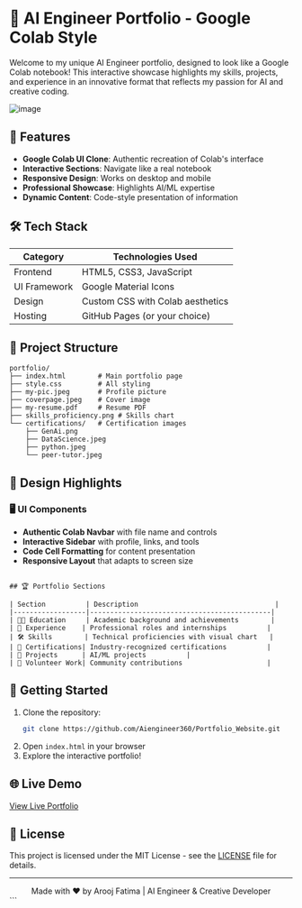 # 🚀 AI Engineer Portfolio - Google Colab Style

Welcome to my unique AI Engineer portfolio, designed to look like a Google Colab notebook! This interactive showcase highlights my skills, projects, and experience in an innovative format that reflects my passion for AI and creative coding.

![image](https://github.com/user-attachments/assets/9db80ce7-8cec-4d0d-a477-5dc1ef613800)


## 🌟 Features

- **Google Colab UI Clone**: Authentic recreation of Colab's interface
- **Interactive Sections**: Navigate like a real notebook
- **Responsive Design**: Works on desktop and mobile
- **Professional Showcase**: Highlights AI/ML expertise
- **Dynamic Content**: Code-style presentation of information

## 🛠️ Tech Stack

| Category        | Technologies Used               |
|-----------------|---------------------------------|
| Frontend        | HTML5, CSS3, JavaScript        |
| UI Framework    | Google Material Icons          |
| Design          | Custom CSS with Colab aesthetics|
| Hosting         | GitHub Pages (or your choice)  |

## 📂 Project Structure

```
portfolio/
├── index.html        # Main portfolio page
├── style.css         # All styling
├── my-pic.jpeg       # Profile picture
├── coverpage.jpeg    # Cover image
├── my-resume.pdf     # Resume PDF
├── skills_proficiency.png # Skills chart
└── certifications/   # Certification images
    ├── GenAi.png
    ├── DataScience.jpeg
    ├── python.jpeg
    └── peer-tutor.jpeg
```

## 🎨 Design Highlights

### 🖥️ UI Components
- **Authentic Colab Navbar** with file name and controls
- **Interactive Sidebar** with profile, links, and tools
- **Code Cell Formatting** for content presentation
- **Responsive Layout** that adapts to screen size
```

## 🏆 Portfolio Sections

| Section          | Description                                  |
|------------------|---------------------------------------------|
| 👩‍🎓 Education     | Academic background and achievements        |
| 💼 Experience    | Professional roles and internships          |
| 🛠️ Skills        | Technical proficiencies with visual chart   |
| 📜 Certifications| Industry-recognized certifications          |
| 🚀 Projects      | AI/ML projects          |
| 🤝 Volunteer Work| Community contributions                     |
```

## 🚀 Getting Started

1. Clone the repository:
   ```bash
   git clone https://github.com/Aiengineer360/Portfolio_Website.git
   ```
2. Open `index.html` in your browser
3. Explore the interactive portfolio!

## 🌐 Live Demo

[View Live Portfolio](https://aroojportfolio.web.app/)

## 📜 License

This project is licensed under the MIT License - see the [LICENSE](LICENSE) file for details.

---

<div align="center">
Made with ❤️ by Arooj Fatima | AI Engineer & Creative Developer
</div>
```
